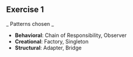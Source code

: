 ## Exercise 1

_ Patterns chosen _
- **Behavioral**: Chain of Responsibility, Observer
- **Creational**: Factory, Singleton
- **Structural**: Adapter, Bridge
